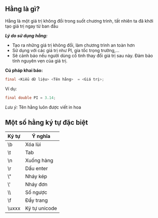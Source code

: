 ## Hằng là gì?
Hằng là một giá trị không đổi trong suốt chương trình, tất nhiên ta đã khởi tạo giá trị ngay từ ban đầu

***Lý do sử dụng hằng:***
- Tạo ra những giá trị không đổi, làm chương trình an toàn hơn
- Sử dụng với các giá trị như PI, gia tốc trọng trường,...
- Sẽ cảnh báo nếu người dùng cố tình thay đổi giá trị sau này. Đảm bảo tính nguyên vẹn của giá trị.

**Cú pháp khai báo:**
```java
final <Kiểu dữ liệu> <Tên hằng>  = <Giá trị>;
```

Ví dụ:
```Java
final double PI = 3.14;
```

*Lưu ý:* Tên hằng luôn được viết in hoa

## Một số hằng ký tự đặc biệt

| Ký tự | Ý nghĩa |
| --- | --- |
| \b | Xóa lùi |
| \t | Tab |
| \n | Xuống hàng |
| \r | Dấu enter |
| \\" | Nháy kép |
| \\' | Nháy đơn |
| \\\ | Số ngược |
| \f | Đẩy trang |
| \uxxx | Ký tự unicode |